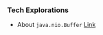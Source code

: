 ### Tech Explorations

- About `java.nio.Buffer` [Link](https://github.com/sankar888/sankar888.github.io/blob/master/docs/Buffer.md)  


